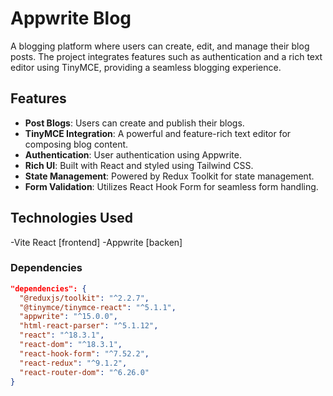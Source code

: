 # Appwrite Blog

A blogging platform where users can create, edit, and manage their blog posts. The project integrates features such as authentication and a rich text editor using TinyMCE, providing a seamless blogging experience.

## Features

- **Post Blogs**: Users can create and publish their blogs.
- **TinyMCE Integration**: A powerful and feature-rich text editor for composing blog content.
- **Authentication**: User authentication using Appwrite.
- **Rich UI**: Built with React and styled using Tailwind CSS.
- **State Management**: Powered by Redux Toolkit for state management.
- **Form Validation**: Utilizes React Hook Form for seamless form handling.

## Technologies Used

-Vite React [frontend]
-Appwrite [backen]

### Dependencies
```json
"dependencies": {
  "@reduxjs/toolkit": "^2.2.7",
  "@tinymce/tinymce-react": "^5.1.1",
  "appwrite": "^15.0.0",
  "html-react-parser": "^5.1.12",
  "react": "^18.3.1",
  "react-dom": "^18.3.1",
  "react-hook-form": "^7.52.2",
  "react-redux": "^9.1.2",
  "react-router-dom": "^6.26.0"
}
